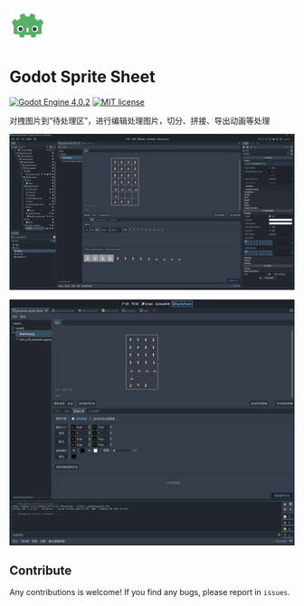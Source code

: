 ![Plugin Logo](icon.png)

# Godot Sprite Sheet

[![Godot Engine 4.0.2](https://camo.githubusercontent.com/21b353eb74da9737761b265f9fca97d75efd95da116d64c979def8d79de6084d/68747470733a2f2f696d672e736869656c64732e696f2f62616467652f476f646f74253230456e67696e652d342e302e322d626c7565)](https://godotengine.org/) [![MIT license](https://camo.githubusercontent.com/83d3746e5881c1867665223424263d8e604df233d0a11aae0813e0414d433943/68747470733a2f2f696d672e736869656c64732e696f2f62616467652f6c6963656e73652d4d49542d626c75652e737667)](https://lbesson.mit-license.org/)



对拽图片到“待处理区”，进行编辑处理图片，切分、拼接、导出动画等处理

![](images/20230405000024.png)

![](images/20230405185239.png)



## Contribute

Any contributions is welcome! If you find any bugs, please report in `issues`.
